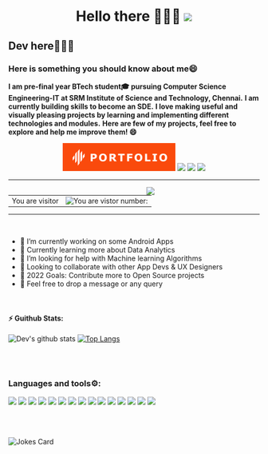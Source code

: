 <h1 align="center"> Hello there 👨🏻‍💻 <img src="https://media.giphy.com/media/hvRJCLFzcasrR4ia7z/giphy.gif" width="30px"> </h1>

## Dev here🙋🏻‍♂️
### Here is something you should know about me😄 

**I am pre-final year BTech student🎓 pursuing Computer Science Engineering-IT at SRM Institute of Science and Technology, Chennai.**
**I am currently building skills to become an SDE.**
**I love making useful and visually pleasing projects by learning and implementing different technologies and modules.**
**Here are few of my projects, feel free to explore and help me improve them! 😄**

<p align="center">
  <a href="https://devtripathi.live"  target="_blank"><img src="favicon.svg"></a>
  <a href="https://www.linkedin.com/in/dev-shankar-tripathi/" target="_blank"><img src="https://img.shields.io/badge/Linkedin-%230077B5.svg?&style=for-the-badge&logo=Linkedin&logoColor=white" /></a>
  <a href="mailto:dev_tripathi@outlook.com" target="_blank"><img src="https://img.shields.io/badge/Gmail-c14438.svg?&style=for-the-badge&logo=Gmail&logoColor=white" /></a>
  <a href="https://instagram.com/dev.shankar.tripath" target="_blank"><img src="https://img.shields.io/badge/instagram-595858.svg?&style=for-the-badge&logo=instagram&logoColor=white"></a>
  <!--  <a href="https://twitter.com/--------" target="_blank"><img src="https://img.shields.io/badge/twitter-%231DA1F2.svg?&style=for-the-badge&logo=twitter&logoColor=white"/></a>   -->
</p>

<hr>
<table>
  <tr>
    <td>You are visitor</td>
    <td><img src="https://profile-counter.glitch.me/tripathi-dev/count.svg" alt="You are vistor number: " height="30" /></td>
    <img src="https://media.giphy.com/media/qgQUggAC3Pfv687qPC/giphy.gif" align="right"  width="45%"/>
    
  </tr>
</table>
<hr>
<br>

- 🔭 I’m currently working on some Android Apps
- 🌱 Currently learning more about Data Analytics
- 🤔 I’m looking for help with Machine learning Algorithms
- 👯 Looking to collaborate with other App Devs & UX Designers
- 🥅 2022 Goals: Contribute more to Open Source projects
- 💬 Feel free to drop a message or any query
<br>

 #### :zap: Guithub Stats:
 ![Dev's github stats](https://github-readme-stats.vercel.app/api?username=tripathi-dev&show_icons=true&theme=tokyonight)     [![Top Langs](https://github-readme-stats.vercel.app/api/top-langs/?username=tripathi-dev&layout=compact&theme=tokyonight)](https://github.com/tripathi-dev/tripathi-dev)

<br></br>

### Languages and tools⚙:
![](https://img.shields.io/badge/JAVA-informational?style=flat-square&logo=java&logoColor=2c5aa6&color=ffffff)
![](https://img.shields.io/badge/C-informational?style=flat-square&logo=c&logoColor=white&color=0077b6)
![](https://img.shields.io/badge/C++-informational?style=flat-square&logo=c%2B%2B&logoColor=white&color=023e8a)
![](https://img.shields.io/badge/Kotlin-informational?style=flat-square&logo=kotlin&logoColor=c81eb8&color=000000)
![](https://img.shields.io/badge/Python-informational?style=flat-square&logo=python&logoColor=yellow&color=01497c)
![](https://img.shields.io/badge/Android-informational?style=flat-square&logo=android&logoColor=white&color=73bb56)
![](https://img.shields.io/badge/HTML5-informational?style=flat-square&logo=html5&logoColor=white&color=red)
![](https://img.shields.io/badge/CSS3-informational?style=flat-square&logo=css3&logoColor=white&color=219ebc)
![](https://img.shields.io/badge/JavaScript-informational?style=flat-square&logo=javascript&logoColor=yellow&color=343a40)
![](https://img.shields.io/badge/Bootstrap-informational?style=flat-square&logo=bootstrap&logoColor=white&color=9d4edd)
![](https://img.shields.io/badge/SQL-informational?style=flat-square&logo=sqlite&logoColor=blue&color=faa307)
![](https://img.shields.io/badge/Git-informational?style=flat-square&logo=git&logoColor=white&color=red)
![](https://img.shields.io/badge/Figma-informational?style=flat-square&logo=figma&logoColor=white&color=7b2cbf)
![](https://img.shields.io/badge/AdobeXD-informational?style=flat-square&logo=adobexd&logoColor=f75eee&color=450135)
![](https://img.shields.io/badge/Ubuntu-informational?style=flat-square&logo=ubuntu&logoColor=white&color=f48c06)

<br></br>

<!--
### Connect with me! 🚀:  
[![PORTFOLIO Badge](https://img.shields.io/badge/Portfolio-fa4a0c?style=flat-square&link=https://devtripathi.live/)](https://devtripathi.live/)
[![Linkedin Badge](https://img.shields.io/badge/-LinkedIn-blue?style=flat-square&logo=Linkedin&logoColor=white&link=https://www.linkedin.com/in/dev-shankar-tripathi/)](https://www.linkedin.com/in/dev-shankar-tripathi/)
[![MAIL Badge](https://img.shields.io/badge/-Gmail-c14438?style=flat-square&logo=Gmail&logoColor=white&link=mailto:dev_tripathi@outlook.com)](mailto:dev_tripathi@outlook.com)

<br></br>

-->

![Jokes Card](https://readme-jokes.vercel.app/api)


<br></br>


